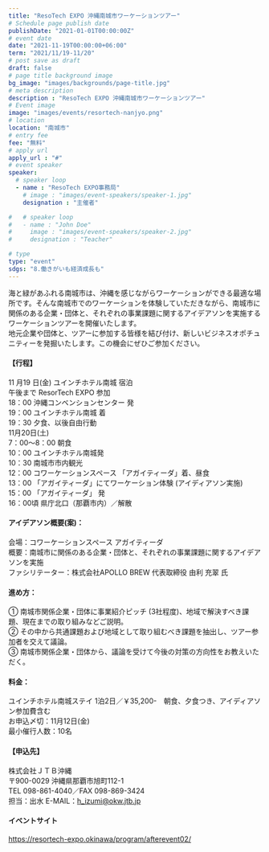 ```yaml
---
title: "ResoTech EXPO 沖縄南城市ワーケーションツアー"
# Schedule page publish date
publishDate: "2021-01-01T00:00:00Z"
# event date
date: "2021-11-19T00:00:00+06:00"
term: "2021/11/19-11/20"
# post save as draft
draft: false
# page title background image
bg_image: "images/backgrounds/page-title.jpg"
# meta description
description : "ResoTech EXPO 沖縄南城市ワーケーションツアー"
# Event image
image: "images/events/resortech-nanjyo.png"
# location
location: "南城市"
# entry fee
fee: "無料"
# apply url
apply_url : "#"
# event speaker
speaker:
  # speaker loop
  - name : "ResoTech EXPO事務局"
    # image : "images/event-speakers/speaker-1.jpg"
    designation : "主催者"

#   # speaker loop
#   - name : "John Doe"
#     image : "images/event-speakers/speaker-2.jpg"
#     designation : "Teacher"

# type
type: "event"
sdgs: "8.働きがいも経済成長も"
---
```


海と緑があふれる南城市は、沖縄を感じながらワーケーションができる最適な場所です。そんな南城市でのワーケーションを体験していただきながら、南城市に関係のある企業・団体と、それぞれの事業課題に関するアイデアソンを実施するワーケーションツアーを開催いたします。  
地元企業や団体と、ツアーに参加する皆様を結び付け、新しいビジネスオポチュニティーを発掘いたします。この機会にぜひご参加ください。  

#### 【行程】
11 月19 日(金) ユインチホテル南城 宿泊  
午後まで ResorTech EXPO 参加  
18：00 沖縄コンベンションセンター 発  
19：00 ユインチホテル南城 着  
19：30 夕食、以後自由行動  
11月20日(土)  
7：00～8：00 朝食  
10：00 ユインチホテル南城発  
10：30 南城市市内観光  
12：00 コワーケーションスペース 「アガイティーダ」着、昼食  
13：00 「アガイティーダ」にてワーケーション体験 (アイディアソン実施)  
15：00 「アガイティーダ」 発  
16：00頃 県庁北口（那覇市内）／解散  

#### アイデアソン概要(案)：
会場：コワーケーションスペース アガイティーダ  
概要：南城市に関係のある企業・団体と、それぞれの事業課題に関するアイデアソンを実施  
ファシリテーター：株式会社APOLLO BREW 代表取締役 由利 充翠 氏  

#### 進め方：
① 南城市関係企業・団体に事業紹介ピッチ (3社程度)、地域で解決すべき課題、現在までの取り組みなどご説明。  
② その中から共通課題および地域として取り組むべき課題を抽出し、ツアー参加者を交えて議論。  
③ 南城市関係企業・団体から、議論を受けて今後の対策の方向性をお教えいただく。  

#### 料金：
ユインチホテル南城ステイ 1泊2日／￥35,200-　朝食、夕食つき、アイディアソン参加費含む  
お申込〆切：11月12日(金)  
最小催行人数：10名  

#### 【申込先】
株式会社ＪＴＢ沖縄  
〒900-0029 沖縄県那覇市旭町112-1  
TEL 098-861-4040／FAX 098-869-3424  
担当：出水 E-MAIL：h_izumi@okw.jtb.jp  

#### イベントサイト
https://resortech-expo.okinawa/program/afterevent02/